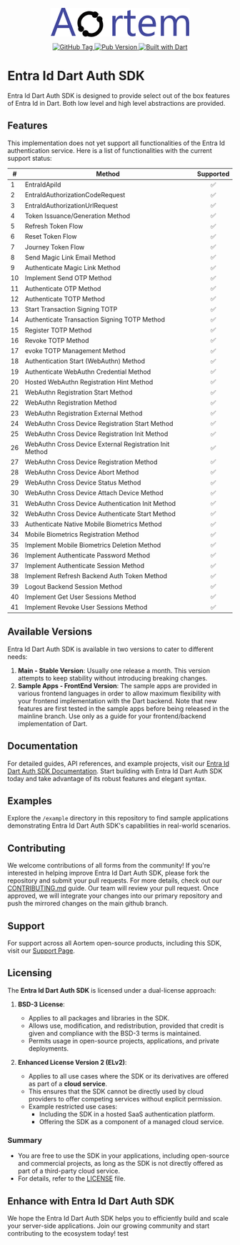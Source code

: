 <p align="center">
  <picture>
    <source media="(prefers-color-scheme: dark)" srcset="https://raw.githubusercontent.com/aortem/logos/main/Aortem-logo-small.png" />
    <img align="center" alt="Aortem Logo" src="https://raw.githubusercontent.com/aortem/logos/main/Aortem-logo-small.png" />
  </picture>
</p>

<!-- x-hide-in-docs-end -->
<p align="center" class="github-badges">
  <!-- GitHub Tag Badge -->
  <a href="https://github.com/aortem/entra-id-dart-auth-sdk/tags">
    <img alt="GitHub Tag" src="https://img.shields.io/github/v/tag/aortem/entra-id-dart-auth-sdk?style=for-the-badge" />
  </a>
  <!-- Dart-Specific Badges -->
  <a href="https://pub.dev/packages/entra_id_dart_auth_sdk">
    <img alt="Pub Version" src="https://img.shields.io/pub/v/entra_id_dart_auth_sdk.svg?style=for-the-badge" />
  </a>
  <a href="https://dart.dev/">
    <img alt="Built with Dart" src="https://img.shields.io/badge/Built%20with-Dart-blue.svg?style=for-the-badge" />
  </a>
<!-- x-hide-in-docs-start -->

# Entra Id Dart Auth SDK

Entra Id Dart Auth SDK is designed to provide select out of the box features of Entra Id in Dart.  Both low level and high level abstractions are provided.

## Features
This implementation does not yet support all functionalities of the Entra Id authentication service. Here is a list of functionalities with the current support status:

| #  | Method                                                     | Supported |
|----|------------------------------------------------------------|:---------:|
| 1  | EntraIdApiId                                               | ✅        |
| 2  | EntraIdAuthorizationCodeRequest                            | ✅        |
| 3  | EntraIdAuthorizationUrlRequest                             | ✅        |
| 4  | Token Issuance/Generation Method                           | ✅        |
| 5  | Refresh Token Flow                                         | ✅        |
| 6  | Reset Token Flow                                           | ✅        |
| 7  | Journey Token Flow                                         | ✅        |
| 8  | Send Magic Link Email Method                               | ✅        |
| 9  | Authenticate Magic Link Method                             | ✅        |
| 10 | Implement Send OTP Method                                  | ✅        |
| 11 | Authenticate OTP Method                                    | ✅        |
| 12 | Authenticate TOTP Method                                   | ✅        |
| 13 | Start Transaction Signing TOTP                             | ✅        |
| 14 | Authenticate Transaction Signing TOTP Method               | ✅        |
| 15 | Register TOTP Method                                       | ✅        |
| 16 | Revoke TOTP Method                                         | ✅        |
| 17 | evoke TOTP Management Method                               | ✅        |
| 18 | Authentication Start (WebAuthn) Method                     | ✅        |
| 19 | Authenticate WebAuthn Credential Method                    | ✅        |
| 20 | Hosted WebAuthn Registration Hint Method                   | ✅        |
| 21 | WebAuthn Registration Start Method                         | ✅        |
| 22 | WebAuthn Registration Method                               | ✅        |
| 23 | WebAuthn Registration External Method                      | ✅        |
| 24 | WebAuthn Cross Device Registration Start Method            | ✅        |
| 25 | WebAuthn Cross Device Registration Init Method             | ✅        |
| 26 | WebAuthn Cross Device External Registration Init Method    | ✅        |
| 27 | WebAuthn Cross Device Registration Method                  | ✅        |
| 28 | WebAuthn Cross Device Abort Method                         | ✅        |
| 29 | WebAuthn Cross Device Status Method                        | ✅        |
| 30 | WebAuthn Cross Device Attach Device Method                 | ✅        |
| 31 | WebAuthn Cross Device Authentication Init Method           | ✅        |
| 32 | WebAuthn Cross Device Authenticate Start Method            | ✅        |
| 33 | Authenticate Native Mobile Biometrics Method               | ✅        |
| 34 | Mobile Biometrics Registration Method                      | ✅        |
| 35 | Implement Mobile Biometrics Deletion Method                | ✅        |
| 36 | Implement Authenticate Password Method                     | ✅        |
| 37 | Implement Authenticate Session Method                      | ✅        |
| 38 | Implement Refresh Backend Auth Token Method                | ✅        |
| 39 | Logout Backend Session Method                              | ✅        |
| 40 | Implement Get User Sessions Method                         | ✅        |
| 41 | Implement Revoke User Sessions Method                      | ✅        |

## Available Versions

Entra Id Dart Auth SDK is available in two versions to cater to different needs:

1. **Main - Stable Version**: Usually one release a month.  This version attempts to keep stability without introducing breaking changes.
2. **Sample Apps - FrontEnd Version**: The sample apps are provided in various frontend languages in order to allow maximum flexibility with your frontend implementation with the Dart backend.  Note that new features are first tested in the sample apps before being released in the mainline branch. Use only as a guide for your frontend/backend implementation of Dart.

## Documentation

For detailed guides, API references, and example projects, visit our [Entra Id Dart Auth SDK Documentation](https://sdks.aortem.io/entra-id-dart-auth-sdk). Start building with  Entra Id Dart Auth SDK today and take advantage of its robust features and elegant syntax.

## Examples

Explore the `/example` directory in this repository to find sample applications demonstrating  Entra Id Dart Auth SDK's capabilities in real-world scenarios.

## Contributing

We welcome contributions of all forms from the community! If you're interested in helping improve  Entra Id Dart Auth SDK, please fork the repository and submit your pull requests. For more details, check out our [CONTRIBUTING.md](CONTRIBUTING.md) guide.  Our team will review your pull request. Once approved, we will integrate your changes into our primary repository and push the mirrored changes on the main github branch.

## Support

For support across all Aortem open-source products, including this SDK, visit our [Support Page](https://aortem.io/support).

## Licensing

The **Entra Id Dart Auth SDK** is licensed under a dual-license approach:

1. **BSD-3 License**:
   - Applies to all packages and libraries in the SDK.
   - Allows use, modification, and redistribution, provided that credit is given and compliance with the BSD-3 terms is maintained.
   - Permits usage in open-source projects, applications, and private deployments.

2. **Enhanced License Version 2 (ELv2)**:
   - Applies to all use cases where the SDK or its derivatives are offered as part of a **cloud service**.
   - This ensures that the SDK cannot be directly used by cloud providers to offer competing services without explicit permission.
   - Example restricted use cases:
     - Including the SDK in a hosted SaaS authentication platform.
     - Offering the SDK as a component of a managed cloud service.

### **Summary**
- You are free to use the SDK in your applications, including open-source and commercial projects, as long as the SDK is not directly offered as part of a third-party cloud service.
- For details, refer to the [LICENSE](LICENSE.md) file.

## Enhance with Entra Id Dart Auth SDK

We hope the Entra Id Dart Auth SDK helps you to efficiently build and scale your server-side applications. Join our growing community and start contributing to the ecosystem today!  test
